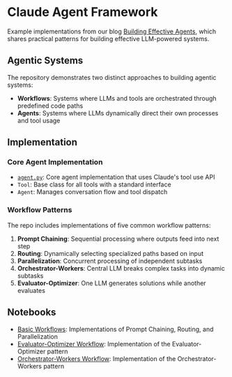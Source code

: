 # Claude Agent Framework

Example implementations from our blog [Building Effective Agents](https://www.anthropic.com/research/building-effective-agents), which shares practical patterns for building effective LLM-powered systems.

## Agentic Systems

The repository demonstrates two distinct approaches to building agentic systems:

- **Workflows**: Systems where LLMs and tools are orchestrated through predefined code paths
- **Agents**: Systems where LLMs dynamically direct their own processes and tool usage

## Implementation

### Core Agent Implementation

- [`agent.py`](agent.py): Core agent implementation that uses Claude's tool use API
- `Tool`: Base class for all tools with a standard interface
- `Agent`: Manages conversation flow and tool dispatch

### Workflow Patterns

The repo includes implementations of five common workflow patterns:

1. **Prompt Chaining**: Sequential processing where outputs feed into next step
2. **Routing**: Dynamically selecting specialized paths based on input
3. **Parallelization**: Concurrent processing of independent subtasks
4. **Orchestrator-Workers**: Central LLM breaks complex tasks into dynamic subtasks
5. **Evaluator-Optimizer**: One LLM generates solutions while another evaluates

## Notebooks

- [Basic Workflows](basic_workflows.ipynb): Implementations of Prompt Chaining, Routing, and Parallelization
- [Evaluator-Optimizer Workflow](evaluator_optimizer.ipynb): Implementation of the Evaluator-Optimizer pattern
- [Orchestrator-Workers Workflow](orchestrator_workers.ipynb): Implementation of the Orchestrator-Workers pattern

